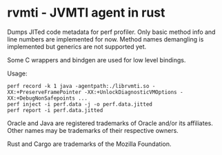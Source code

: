# rvmti - JVMTI agent in rust
Dumps JITed code metadata for perf profiler. Only basic method info and line numbers are implemented for now. Method names demangling is implemented but generics are not supported yet.

Some C wrappers and bindgen are used for low level bindings.

Usage:

    perf record -k 1 java -agentpath:./librvmti.so -XX:+PreserveFramePointer -XX:+UnlockDiagnosticVMOptions -XX:+DebugNonSafepoints ...
    perf inject -i perf.data -j -o perf.data.jitted
    perf report -i perf.data.jitted

Oracle and Java are registered trademarks of Oracle and/or its affiliates. Other names may be trademarks of their respective owners.

Rust and Cargo are trademarks of the Mozilla Foundation.
